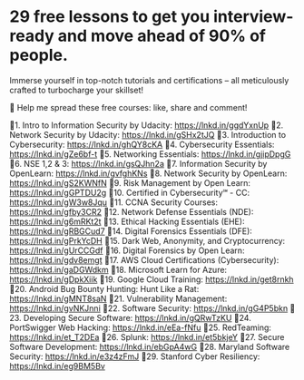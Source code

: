 # 29 free lessons to get you interview-ready and move ahead of 90% of people.

Immerse yourself in top-notch tutorials and certifications – all meticulously crafted to turbocharge your skillset!

🙏 Help me spread these free courses: like, share and comment!

🔐1. Intro to Information Security by Udacity: https://lnkd.in/ggdYxnUp
🔐2. Network Security by Udacity: https://lnkd.in/gSHx2tJQ
🔐3. Introduction to Cybersecurity: https://lnkd.in/ghQY8cKA
🔐4. Cybersecurity Essentials: https://lnkd.in/gZe6bf-t
🔐5. Networking Essentials: https://lnkd.in/gjipDpgG
🔐6. NSE 1,2 & 3: https://lnkd.in/gsQJhn2a
🔐7. Information Security by OpenLearn: https://lnkd.in/gvfghKNs
🔐8. Network Security by OpenLearn: https://lnkd.in/gS2KWNfN
🔐9. Risk Management by Open Learn: https://lnkd.in/gGPTDU2g
🔐10. Certified in Cybersecurity℠ - CC: https://lnkd.in/gW3w8Jqu
🔐11. CCNA Security Courses: https://lnkd.in/gfby3CR2
🔐12. Network Defense Essentials (NDE): https://lnkd.in/g6mRKt2t
🔐13. Ethical Hacking Essentials (EHE): https://lnkd.in/gRBGCud7
🔐14. Digital Forensics Essentials (DFE): https://lnkd.in/gPrkYcDH
🔐15. Dark Web, Anonymity, and Cryptocurrency: https://lnkd.in/gUrCCGdf
🔐16. Digital Forensics by Open Learn: https://lnkd.in/gdv8emgt
🔐17. AWS Cloud Certifications (Cybersecurity): https://lnkd.in/gaDGWdkm
🔐18. Microsoft Learn for Azure: https://lnkd.in/gDpkXiik
🔐19. Google Cloud Training: https://lnkd.in/get8rnkh
🔐20. Android Bug Bounty Hunting: Hunt Like a Rat: https://lnkd.in/gMNT8saN
🔐21. Vulnerability Management: https://lnkd.in/gvNKJnni
🔐22. Software Security: https://lnkd.in/gG4P5bkn
🔐23. Developing Secure Software: https://lnkd.in/gQRwTzKU
🔐24. PortSwigger Web Hacking: https://lnkd.in/eEa-fNfu
🔐25. RedTeaming: https://lnkd.in/et_T2DEa
🔐26. Splunk: https://lnkd.in/et5bkjeY
🔐27. Secure Software Development: https://lnkd.in/ebGpA4wG
🔐28. Maryland Software Security: https://lnkd.in/e3z4zFmJ
🔐29. Stanford Cyber Resiliency: https://lnkd.in/eg9BM5Bv
